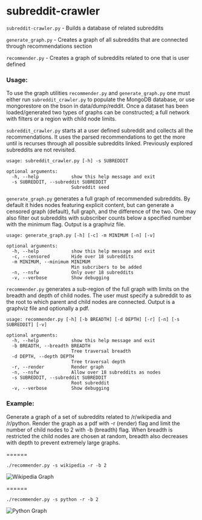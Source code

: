 subreddit-crawler
=================

`subreddit-crawler.py` - Builds a database of related subreddits

`generate_graph.py` - Creates a graph of all subreddits that are connected through recommendations section

`recommender.py`    - Creates a graph of subreddits related to one that is user defined

### Usage:

To use the graph utilities `recommender.py` and `generate_graph.py` one must either run `subreddit_crawler.py` to populate the MongoDB database, or use mongorestore on the bson in data/dump/reddit.  Once a dataset has been loaded/generated two types of graphs can be constructed; a full network with filters or a region with child node limits.

`subreddit_crawler.py` starts at a user defined subreddit and collects all the recommendations.  It uses the parsed recommendations to get the more until is recurses through all possible subreddits linked.  Previously explored subreddits are not revisited.

```
usage: subreddit_crawler.py [-h] -s SUBREDDIT

optional arguments:
  -h, --help            show this help message and exit
  -s SUBREDDIT, --subreddit SUBREDDIT
                        Subreddit seed
```

`generate_graph.py` generates a full graph of recommended subreddits.  By default it hides nodes featuring explicit content, but can generate a censored graph (default), full graph, and the difference of the two.  One may also filter out subreddits with subscriber counts below a specified number with the minimum flag.  Output is a graphviz file.

```
usage: generate_graph.py [-h] [-c] -m MINIMUM [-n] [-v]

optional arguments:
  -h, --help            show this help message and exit
  -c, --censored        Hide over 18 subreddits
  -m MINIMUM, --minimum MINIMUM
                        Min subcribers to be added
  -n, --nsfw            Only over 18 subreddits
  -v, --verbose         Show debugging
```

`recommender.py` generates a sub-region of the full graph with limits on the breadth and depth of child nodes.  The user must specify a subreddit to as the root to which parent and child nodes are connected.  Output is a graphviz file and optionally a pdf.

```
usage: recommender.py [-h] [-b BREADTH] [-d DEPTH] [-r] [-n] [-s SUBREDDIT] [-v]

optional arguments:
  -h, --help            show this help message and exit
  -b BREADTH, --breadth BREADTH
                        Tree traversal breadth
  -d DEPTH, --depth DEPTH
                        Tree traversal depth
  -r, --render          Render graph
  -n, --nsfw            Allow over 18 subreddits as nodes
  -s SUBREDDIT, --subreddit SUBREDDIT
                        Root subreddit
  -v, --verbose         Show debugging
```

### Example:

Generate a graph of a set of subreddits related to /r/wikipedia and /r/python.  Render the graph as a pdf with -r (render) flag and limit the number of child nodes to 2 with -b (breadth) flag.  When breadth is restricted the child nodes are chosen at random, breadth also decreases with depth to prevent extremely large graphs.

======

```./recommender.py -s wikipedia -r -b 2```

![Wikipedia Graph](https://github.com/cdated/subreddit-crawler/blob/master/example/wikipedia.png?raw=true)

======

```./recommender.py -s python -r -b 2```

![Python Graph](https://github.com/cdated/subreddit-crawler/blob/master/example/python.png?raw=true)

